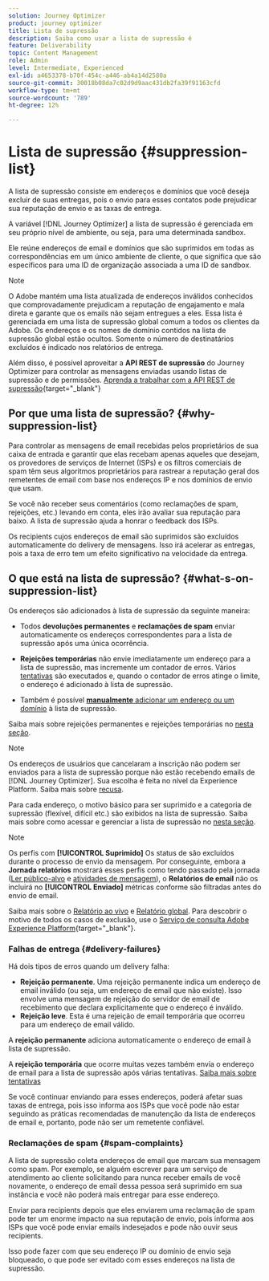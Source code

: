 ```yaml
---
solution: Journey Optimizer
product: journey optimizer
title: Lista de supressão
description: Saiba como usar a lista de supressão é
feature: Deliverability
topic: Content Management
role: Admin
level: Intermediate, Experienced
exl-id: a4653378-b70f-454c-a446-ab4a14d2580a
source-git-commit: 30018b08da7c02d9d9aac431db2fa39f91163cfd
workflow-type: tm+mt
source-wordcount: '789'
ht-degree: 12%

---
```


# Lista de supressão {#suppression-list}

A lista de supressão consiste em endereços e domínios que você deseja excluir de suas entregas, pois o envio para esses contatos pode prejudicar sua reputação de envio e as taxas de entrega.

A variável [!DNL Journey Optimizer] a lista de supressão é gerenciada em seu próprio nível de ambiente, ou seja, para uma determinada sandbox.

Ele reúne endereços de email e domínios que são suprimidos em todas as correspondências em um único ambiente de cliente, o que significa que são específicos para uma ID de organização associada a uma ID de sandbox.

>[!NOTE]
>
>O Adobe mantém uma lista atualizada de endereços inválidos conhecidos que comprovadamente prejudicam a reputação de engajamento e mala direta e garante que os emails não sejam entregues a eles. Essa lista é gerenciada em uma lista de supressão global comum a todos os clientes da Adobe. Os endereços e os nomes de domínio contidos na lista de supressão global estão ocultos. Somente o número de destinatários excluídos é indicado nos relatórios de entrega.

Além disso, é possível aproveitar a **API REST de supressão** do Journey Optimizer para controlar as mensagens enviadas usando listas de supressão e de permissões. [Aprenda a trabalhar com a API REST de supressão](https://developer.adobe.com/journey-optimizer-apis/references/suppression/){target="_blank"}

## Por que uma lista de supressão? {#why-suppression-list}

Para controlar as mensagens de email recebidas pelos proprietários de sua caixa de entrada e garantir que elas recebam apenas aqueles que desejam, os provedores de serviços de Internet (ISPs) e os filtros comerciais de spam têm seus algoritmos proprietários para rastrear a reputação geral dos remetentes de email com base nos endereços IP e nos domínios de envio que usam.

Se você não receber seus comentários (como reclamações de spam, rejeições, etc.) levando em conta, eles irão avaliar sua reputação para baixo. A lista de supressão ajuda a honrar o feedback dos ISPs.

Os recipients cujos endereços de email são suprimidos são excluídos automaticamente do delivery de mensagens. Isso irá acelerar as entregas, pois a taxa de erro tem um efeito significativo na velocidade da entrega.

## O que está na lista de supressão? {#what-s-on-suppression-list}

Os endereços são adicionados à lista de supressão da seguinte maneira:

* Todos **devoluções permanentes** e **reclamações de spam** enviar automaticamente os endereços correspondentes para a lista de supressão após uma única ocorrência.

* **Rejeições temporárias** não envie imediatamente um endereço para a lista de supressão, mas incremente um contador de erros. Vários [tentativas](../configuration/retries.md) são executados e, quando o contador de erros atinge o limite, o endereço é adicionado à lista de supressão.

* Também é possível [**manualmente** adicionar um endereço ou um domínio](../configuration/manage-suppression-list.md#add-addresses-and-domains) à lista de supressão.

Saiba mais sobre rejeições permanentes e rejeições temporárias no [nesta seção](#delivery-failures).

>[!NOTE]
>
>Os endereços de usuários que cancelaram a inscrição não podem ser enviados para a lista de supressão porque não estão recebendo emails de [!DNL Journey Optimizer]. Sua escolha é feita no nível da Experience Platform. Saiba mais sobre [recusa](../privacy/opt-out.md).

Para cada endereço, o motivo básico para ser suprimido e a categoria de supressão (flexível, difícil etc.) são exibidos na lista de supressão. Saiba mais sobre como acessar e gerenciar a lista de supressão no [nesta seção](../configuration/manage-suppression-list.md).

>[!NOTE]
>
>Os perfis com **[!UICONTROL Suprimido]** Os status de são excluídos durante o processo de envio da mensagem. Por conseguinte, embora a **Jornada relatórios** mostrará esses perfis como tendo passado pela jornada ([Ler público-alvo](../building-journeys/read-audience.md) e [atividades de mensagem](../building-journeys/journeys-message.md)), o **Relatórios de email** não os incluirá no **[!UICONTROL Enviado]** métricas conforme são filtradas antes do envio de email.
>
>Saiba mais sobre o [Relatório ao vivo](../reports/live-report.md) e [Relatório global](../reports/global-report.md). Para descobrir o motivo de todos os casos de exclusão, use o [Serviço de consulta Adobe Experience Platform](https://experienceleague.adobe.com/docs/experience-platform/query/api/getting-started.html){target="_blank"}.

### Falhas de entrega {#delivery-failures}

Há dois tipos de erros quando um delivery falha:

* **Rejeição permanente**. Uma rejeição permanente indica um endereço de email inválido (ou seja, um endereço de email que não existe). Isso envolve uma mensagem de rejeição do servidor de email de recebimento que declara explicitamente que o endereço é inválido.
* **Rejeição leve**. Esta é uma rejeição de email temporária que ocorreu para um endereço de email válido.

A **rejeição permanente** adiciona automaticamente o endereço de email à lista de supressão.

A **rejeição temporária** <!--or an **ignored** error--> que ocorre muitas vezes também envia o endereço de email para a lista de supressão após várias tentativas. [Saiba mais sobre tentativas](../configuration/retries.md)

Se você continuar enviando para esses endereços, poderá afetar suas taxas de entrega, pois isso informa aos ISPs que você pode não estar seguindo as práticas recomendadas de manutenção da lista de endereços de email e, portanto, pode não ser um remetente confiável.

### Reclamações de spam {#spam-complaints}

A lista de supressão coleta endereços de email que marcam sua mensagem como spam. Por exemplo, se alguém escrever para um serviço de atendimento ao cliente solicitando para nunca receber emails de você novamente, o endereço de email dessa pessoa será suprimido em sua instância e você não poderá mais entregar para esse endereço.

Enviar para recipients depois que eles enviarem uma reclamação de spam pode ter um enorme impacto na sua reputação de envio, pois informa aos ISPs que você pode enviar emails indesejados e pode não ouvir seus recipients.

Isso pode fazer com que seu endereço IP ou domínio de envio seja bloqueado, o que pode ser evitado com esses endereços na lista de supressão.
